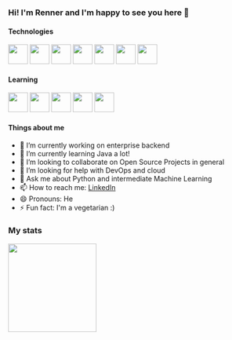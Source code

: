 ### Hi! I'm Renner and I'm happy to see you here 👋

#### Technologies 
<img src="https://cdn.jsdelivr.net/gh/devicons/devicon/icons/python/python-original.svg" width="40" height="40"/>  <img src="https://cdn.jsdelivr.net/gh/devicons/devicon/icons/java/java-original.svg" width="40" height="40"/>  <img src="https://cdn.jsdelivr.net/gh/devicons/devicon/icons/c/c-original.svg"  width="40" height="40"/>  <img src="https://cdn.jsdelivr.net/gh/devicons/devicon/icons/sqlite/sqlite-original-wordmark.svg" width="40" height="40" />   <img src="https://cdn.jsdelivr.net/gh/devicons/devicon/icons/matlab/matlab-original.svg" width="40" height="40"/>   <img src="https://cdn.jsdelivr.net/gh/devicons/devicon/icons/linux/linux-original.svg" width="40" height="40"/>  <img src="https://cdn.jsdelivr.net/gh/devicons/devicon/icons/git/git-original.svg" width="40" height="40"/>

#### Learning 
<img src="https://cdn.jsdelivr.net/gh/devicons/devicon/icons/vagrant/vagrant-original.svg" width="40" height="40"/>  <img src="https://cdn.jsdelivr.net/gh/devicons/devicon/icons/docker/docker-original.svg" width="40" height="40"/>  <img src="https://cdn.jsdelivr.net/gh/devicons/devicon/icons/jenkins/jenkins-original.svg" width="40" height="40"/>   <img src="https://cdn.jsdelivr.net/gh/devicons/devicon/icons/argocd/argocd-original.svg" width="40" height="40"/>   <img src="https://cdn.jsdelivr.net/gh/devicons/devicon/icons/oracle/oracle-original.svg" width="40" height="40"/>


#### Things about me

- 🔭 I’m currently working on enterprise backend
- 🌱 I’m currently learning Java a lot!
- 👯 I’m looking to collaborate on Open Source Projects in general 
- 🤔 I’m looking for help with DevOps and cloud
- 💬 Ask me about Python and intermediate Machine Learning
- 📫 How to reach me: [LinkedIn](https://www.linkedin.com/in/rennertramos/)
- 😄 Pronouns: He
- ⚡ Fun fact: I'm a vegetarian :)


<h3> My stats </h3>
<div>
        <a href="https://github.com/rennertz">
        <img height="180em" src="https://github-readme-stats.vercel.app/api?username=rennertz&show_icons=true&theme=dracula&include_all_commits=true&count_private=true"/>
</div>
